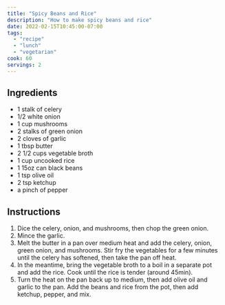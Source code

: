 ```yaml
---
title: "Spicy Beans and Rice"
description: "How to make spicy beans and rice"
date: 2022-02-15T10:45:00-07:00
tags:
  - "recipe"
  - "lunch"
  - "vegetarian"
cook: 60
servings: 2
---
```


## Ingredients

* 1 stalk of celery
* 1/2 white onion
* 1 cup mushrooms
* 2 stalks of green onion
* 2 cloves of garlic
* 1 tbsp butter
* 2 1/2 cups vegetable broth
* 1 cup uncooked rice
* 1 15oz can black beans
* 1 tsp olive oil
* 2 tsp ketchup
* a pinch of pepper

## Instructions

1. Dice the celery, onion, and mushrooms, then chop the green onion.
2. Mince the garlic.
3. Melt the butter in a pan over medium heat and add the celery, onion, green onion, and mushrooms. Stir fry the vegetables for a few minutes until the celery has softened, then take the pan off heat.
4. In the meantime, bring the vegetable broth to a boil in a separate pot and add the rice. Cook until the rice is tender (around 45min).
5. Turn the heat on the pan back up to medium, then add olive oil and garlic to the pan. Add the beans and rice from the pot, then add ketchup, pepper, and mix.
